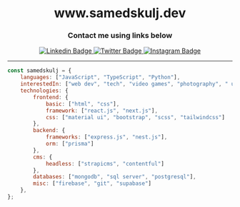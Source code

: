 
<h1 align="center" style"text-underline:none;">www.samedskulj.dev</h1>
<h3 align="center">Contact me using links below</h3>
<div align="center">
<a target="_blank" href="https://www.linkedin.com/in/samed-%C5%A1kulj-6432051b7/">
<img src="https://img.shields.io/badge/-samedskulj-blue?style=for-the-badge&logo=Linkedin&logoColor=white&link=https://linkedin.com/in/samed-%C5%A1kulj-6432051b7/" alt="Linkedin Badge">
</a>
<a target="_blank" href="https://twitter.com/samskulj">
<img src="https://img.shields.io/badge/samedskulj-1ca0f1?style=for-the-badge&logo=twitter&logoColor=white&link=https://twitter.com/Samedkulj1" alt="Twitter Badge">
</a>
<a target="_blank" href="https://www.instagram.com/sameds11/">
<img src="https://img.shields.io/badge/-samedskulj-E1306C?style=for-the-badge&logo=Instagram&logoColor=white&link=https://instagram.com/sameds11/" alt="Instagram Badge">
</a>
</div>
<hr>
    
```javascript
const samedskulj = {
    languages: ["JavaScript", "TypeScript", "Python"],
    interestedIn: ["web dev", "tech", "video games", "photography", " ui/ux design", "youtube"],
    technologies: {
        frontend: {
            basic: ["html", "css"],
            framework: ["react.js", "next.js"],
            css: ["material ui", "bootstrap", "scss", "tailwindcss"]
        },
        backend: {
            frameworks: ["express.js", "nest.js"],
            orm: ["prisma"]
        },
        cms: {
            headless: ["strapicms", "contentful"]
        },
        databases: ["mongodb", "sql server", "postgresql"],
        misc: ["firebase", "git", "supabase"]
    },
};
```








